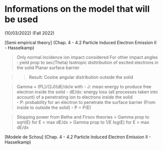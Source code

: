 # Informations on the model that will be used 
(10/03/2022) (Fall 2022)

[Semi empirical theory] (Chap. 4 - 4.2 Particle Induced Electron Emission II - Hasselkamp)

> Only normal incidence ion impact considered
> For other impact angles : yield prop to sec(Theta) 
> Isotropic disttribution of excited electrons in the solid
> Planar surface barrier 

>> Result: Cosine angular distribution outside the solid

> Gamma = (PL)/(2J)(dE/dx)e
  with 
	- J: mean energy to produce free electron inside the solid
	- dE/dx: energy loss (all processes taken into account) of a penetrating ion to electrons inside the solid\
	- P: probability for an electron to penetrate the surface barrier (From inside to outside the solid) - P = P(E) 

> Stopping power from Bethe and Firsov theories
	> Gamma prop to sqrt(E) for E < max dE/dx
	> Gamma prop to  1/E log(E) for E > max dE/dx

[Modele de Schou] (Chap. 4 - 4.2 Particle Induced Electron Emission II - Hasselkamp)


